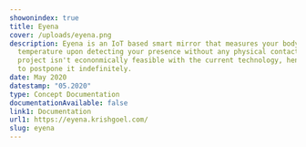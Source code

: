 ```yaml
---
showonindex: true
title: Eyena
cover: /uploads/eyena.png
description: Eyena is an IoT based smart mirror that measures your body
  temperature upon detecting your presence without any physical contact. The
  project isn't econonmically feasible with the current technology, hence I had
  to postpone it indefinitely.
date: May 2020
datestamp: "05.2020"
type: Concept Documentation
documentationAvailable: false
link1: Documentation
url1: https://eyena.krishgoel.com/
slug: eyena
---
```

